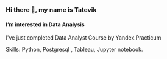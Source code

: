### Hi there 👋, my name is Tatevik
####  I’m interested in Data Analysis


I've just  completed  Data Analyst Course by Yandex.Practicum

Skills: Python, Postgresql , Tableau, Jupyter notebook.
 

